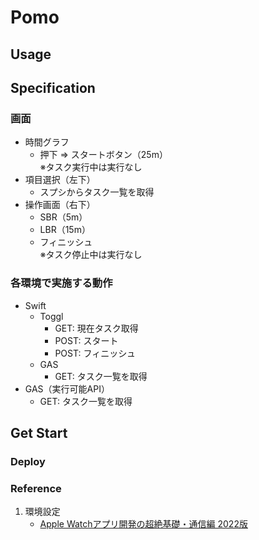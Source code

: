 # Pomo

## Usage

## Specification
### 画面
* 時間グラフ
	* 押下 ⇒ スタートボタン（25m）<br>
		※タスク実行中は実行なし
* 項目選択（左下）
	* スプシからタスク一覧を取得
* 操作画面（右下）
	* SBR（5m）
	* LBR（15m）
	* フィニッシュ<br>
		※タスク停止中は実行なし

### 各環境で実施する動作
* Swift
	* Toggl
		* GET: 現在タスク取得
		* POST: スタート
		* POST: フィニッシュ
	* GAS
		* GET: タスク一覧を取得
* GAS（実行可能API）
	* GET: タスク一覧を取得

## Get Start

### Deploy

### Reference
1. 環境設定
    * [Apple Watchアプリ開発の超絶基礎・通信編 2022版](https://tech-blog.cloud-config.jp/2022-04-07-apple-watch-app-method/)